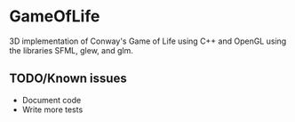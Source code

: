 # GameOfLife
3D implementation of Conway's Game of Life using C++ and OpenGL using the libraries SFML, glew, and glm.

## TODO/Known issues

* Document code
* Write more tests
